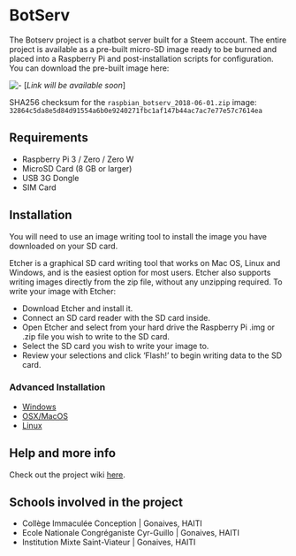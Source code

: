 # BotServ

The Botserv project is a chatbot server built for a Steem account.  The entire project is available as a pre-built micro-SD image ready to be burned and placed into a Raspberry Pi and post-installation scripts for configuration.  You can download the pre-built image here:

![-](https://github.com/NovaEd/botserv/raw/master/microsd-icon.png) [*Link will be available soon*]
 
SHA256 checksum for the `raspbian_botserv_2018-06-01.zip` image:
```32864c5da8e5d84d91554a6b0e9240271fbc1af147b44ac7ac7e77e57c7614ea```

## Requirements

* Raspberry Pi 3 / Zero / Zero W
* MicroSD Card (8 GB or larger)
* USB 3G Dongle
* SIM Card

## Installation

You will need to use an image writing tool to install the image you have downloaded on your SD card.

Etcher is a graphical SD card writing tool that works on Mac OS, Linux and Windows, and is the easiest option for most users. Etcher also supports writing images directly from the zip file, without any unzipping required. To write your image with Etcher:

 - Download Etcher and install it.
 - Connect an SD card reader with the SD card inside.
 - Open Etcher and select from your hard drive the Raspberry Pi .img or .zip file you wish to write to the SD card.
 - Select the SD card you wish to write your image to.
 - Review your selections and click ‘Flash!’ to begin writing data to the SD card.

### Advanced Installation
- [Windows](https://www.raspberrypi.org/documentation/installation/installing-images/windows.md)
- [OSX/MacOS](https://www.raspberrypi.org/documentation/installation/installing-images/mac.md)
- [Linux](https://www.raspberrypi.org/documentation/installation/installing-images/linux.md)


## Help and more info
Check out the project wiki [here](https://github.com/NovaEd/botserv/wiki).

## Schools involved in the project
 - Collège Immaculée Conception | Gonaives, HAITI
 - Ecole Nationale Congréganiste Cyr-Guillo | Gonaives, HAITI
 - Institution Mixte Saint-Viateur | Gonaives, HAITI

